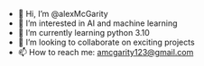 - 👋 Hi, I’m @alexMcGarity
- 👀 I’m interested in AI and machine learning
- 🌱 I’m currently learning python 3.10
- 💞️ I’m looking to collaborate on exciting projects
- 📫 How to reach me: amcgarity123@gmail.com

<!---
alexMcGarity/alexMcGarity is a ✨ special ✨ repository because its `README.md` (this file) appears on your GitHub profile.
You can click the Preview link to take a look at your changes.
--->
